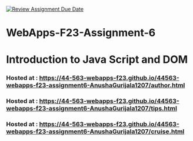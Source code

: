 [![Review Assignment Due Date](https://classroom.github.com/assets/deadline-readme-button-24ddc0f5d75046c5622901739e7c5dd533143b0c8e959d652212380cedb1ea36.svg)](https://classroom.github.com/a/b9NC0g7h)
# WebApps-F23-Assignment-6
# Introduction to Java Script and DOM
### Hosted at : https://44-563-webapps-f23.github.io/44563-webapps-f23-assignment6-AnushaGurijala1207/author.html
### Hosted at : https://44-563-webapps-f23.github.io/44563-webapps-f23-assignment6-AnushaGurijala1207/tips.html
### Hosted at : https://44-563-webapps-f23.github.io/44563-webapps-f23-assignment6-AnushaGurijala1207/cruise.html
